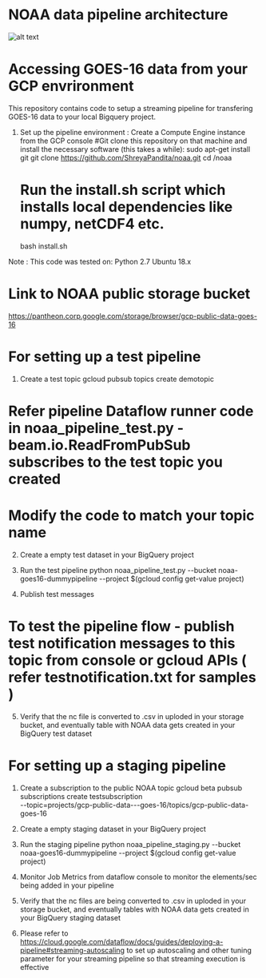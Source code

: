 # NOAA data pipeline architecture
![alt text](https://storage.googleapis.com/goes-arch/goes16.png)


# Accessing GOES-16 data from your GCP envrironment 
 
 This repository contains code to setup a streaming pipeline for transfering GOES-16 data to your local Bigquery project. 

1. Set up the pipeline environment :
	Create a Compute Engine instance from the GCP console
	#Git clone this repository on that machine and install the necessary software (this takes a while):
	sudo apt-get install git
	git clone https://github.com/ShreyaPandita/noaa.git
	cd /noaa
	# Run the install.sh script which installs local dependencies like numpy, netCDF4 etc. 
	bash install.sh


Note : This code was tested on: 
Python 2.7
Ubuntu 18.x 

# Link to NOAA public storage bucket 
https://pantheon.corp.google.com/storage/browser/gcp-public-data-goes-16


# For setting up a test pipeline 

1. Create a test topic 
gcloud pubsub topics create demotopic 

# Refer pipeline Dataflow runner code in noaa_pipeline_test.py - beam.io.ReadFromPubSub subscribes to the test topic you created 
# Modify the code to match your topic name 

2. Create a empty test dataset in your BigQuery project

3. Run the test pipeline 
python noaa_pipeline_test.py --bucket noaa-goes16-dummypipeline --project $(gcloud config get-value project)

4. Publish test messages 
# To test the pipeline flow - publish test notification messages to this topic from console or gcloud APIs ( refer testnotification.txt for samples )

5. Verify that the nc file is converted to .csv in uploded in your storage bucket, and eventually table with NOAA data gets created in your BigQuery test dataset 


# For setting up a staging pipeline 
1. Create a subscription to the public NOAA topic
gcloud beta pubsub subscriptions create testsubscription \
    --topic=projects/gcp-public-data---goes-16/topics/gcp-public-data-goes-16

2. Create a empty staging dataset in your BigQuery project

3. Run the staging pipeline 
python noaa_pipeline_staging.py --bucket noaa-goes16-dummypipeline --project $(gcloud config get-value project)

4. Monitor Job Metrics from dataflow console to monitor the elements/sec being added in your pipeline

5. Verify that the nc files are being converted to .csv in uploded in your storage bucket, and eventually tables with NOAA data gets created in your BigQuery staging dataset 

6. Please refer to https://cloud.google.com/dataflow/docs/guides/deploying-a-pipeline#streaming-autoscaling to set up autoscaling and other tuning parameter for your streaming pipeline so that streaming execution is effective 



